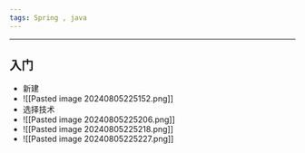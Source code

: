 ```yaml
---
tags: Spring , java
---
```


---

## 入门

 - 新建
 - ![[Pasted image 20240805225152.png]]
 - 选择技术
 - ![[Pasted image 20240805225206.png]]
 - ![[Pasted image 20240805225218.png]]
 - ![[Pasted image 20240805225227.png]]